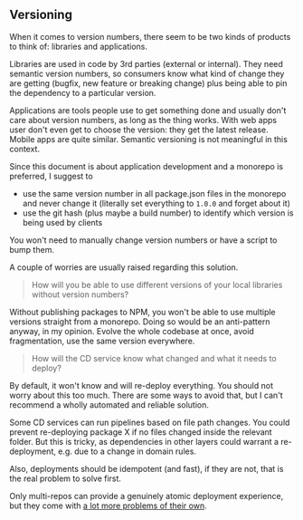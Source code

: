 ## Versioning

When it comes to version numbers, there seem to be two kinds of products to think of: libraries and applications.

Libraries are used in code by 3rd parties (external or internal). They need semantic version numbers, so consumers know what kind of change they are getting (bugfix, new feature or breaking change) plus being able to pin the dependency to a particular version.

Applications are tools people use to get something done and usually don't care about version numbers, as long as the thing works. With web apps user don't even get to choose the version: they get the latest release. Mobile apps are quite similar. Semantic versioning is not meaningful in this context.

Since this document is about application development and a monorepo is preferred, I suggest to

* use the same version number in all package.json files in the monorepo and never change it (literally set everything to `1.0.0` and forget about it)
* use the git hash (plus maybe a build number) to identify which version is being used by clients

You won't need to manually change version numbers or have a script to bump them.

A couple of worries are usually raised regarding this solution.

> How will you be able to use different versions of your local libraries without version numbers?

Without publishing packages to NPM, you won't be able to use multiple versions straight from a monorepo. Doing so would be an anti-pattern anyway, in my opinion. Evolve the whole codebase at once, avoid fragmentation, use the same version everywhere.

> How will the CD service know what changed and what it needs to deploy?

By default, it won't know and will re-deploy everything. You should not worry about this too much.
There are some ways to avoid that, but I can't recommend a wholly automated and reliable solution.

Some CD services can run pipelines based on file path changes. You could prevent re-deploying package X if no files changed inside the relevant folder. But this is tricky, as dependencies in other layers could warrant a re-deployment, e.g. due to a change in domain rules.

Also, deployments should be idempotent (and fast), if they are not, that is the real problem to solve first.

Only multi-repos can provide a genuinely atomic deployment experience, but they come with [a lot more problems of their own](monorepo.md).